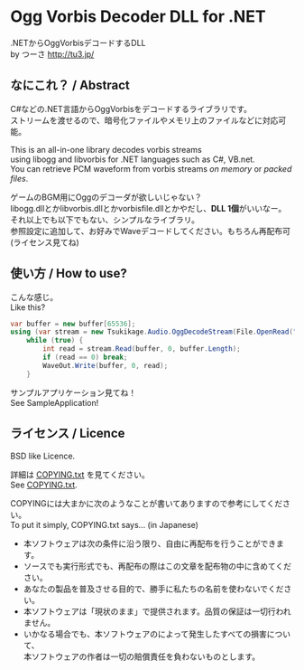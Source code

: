 ﻿Ogg Vorbis Decoder DLL for .NET
===============================

.NETからOggVorbisデコードするDLL  
    by つーさ <http://tu3.jp/>  

## なにこれ？ / Abstract
C#などの.NET言語からOggVorbisをデコードするライブラリです。  
ストリームを渡せるので、暗号化ファイルやメモリ上のファイルなどに対応可能。  

This is an all-in-one library decodes vorbis streams  
using libogg and libvorbis for .NET languages such as C#, VB.net.  
You can retrieve PCM waveform from vorbis streams *on memory* or *packed files*.  

ゲームのBGM用にOggのデコーダが欲しいじゃない？  
libogg.dllとかlibvorbis.dllとかvorbisfile.dllとかやだし、**DLL 1個**がいいなー。  
それ以上でも以下でもない、シンプルなライブラリ。  
参照設定に追加して、お好みでWaveデコードしてください。もちろん再配布可(ライセンス見てね)    

## 使い方 / How to use?

こんな感じ。  
Like this?  

```sample.cs
var buffer = new buffer[65536];
using (var stream = new Tsukikage.Audio.OggDecodeStream(File.OpenRead("hoge.ogg")))
    while (true) {
        int read = stream.Read(buffer, 0, buffer.Length);
        if (read == 0) break;
        WaveOut.Write(buffer, 0, read);
    }
```
サンプルアプリケーション見てね！  
See SampleApplication!  

## ライセンス / Licence 

BSD like Licence. 

詳細は [COPYING.txt](https://github.com/ttsuki/OggVorbis.NET/blob/master/COPYING.txt) を見てください。  
See [COPYING.txt](https://github.com/ttsuki/OggVorbis.NET/blob/master/COPYING.txt).  

COPYINGには大まかに次のようなことが書いてありますので参考にしてください。  
To put it simply, COPYING.txt says... (in Japanese)  

- 本ソフトウェアは次の条件に沿う限り、自由に再配布を行うことができます。
- ソースでも実行形式でも、再配布の際はこの文章を配布物の中に含めてください。
- あなたの製品を普及させる目的で、勝手に私たちの名前を使わないでください。
- 本ソフトウェアは「現状のまま」で提供されます。品質の保証は一切行われません。
- いかなる場合でも、本ソフトウェアのによって発生したすべての損害について、  
本ソフトウェアの作者は一切の賠償責任を負わないものとします。


